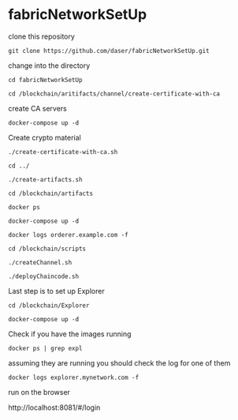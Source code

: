 # fabricNetworkSetUp


clone this repository
```
git clone https://github.com/daser/fabricNetworkSetUp.git
```

change into the directory

```
cd fabricNetworkSetUp
```

```
cd /blockchain/aritifacts/channel/create-certificate-with-ca
```

create CA servers 
```
docker-compose up -d
```

Create crypto material

```
./create-certificate-with-ca.sh
```

```
cd ../
```

```
./create-artifacts.sh
```

```
cd /blockchain/artifacts
```

```
docker ps
```

```
docker-compose up -d
```

```
docker logs orderer.example.com -f
```

```
cd /blockchain/scripts
```

```
./createChannel.sh
```

```
./deployChaincode.sh
```

Last step is to set up Explorer

```
cd /blockchain/Explorer
```

```
docker-compose up -d
```

Check if you have the images running
```
docker ps | grep expl
```

assuming they are running you should check the log for one of them

```
docker logs explorer.mynetwork.com -f
```

run on the browser


http://localhost:8081/#/login
